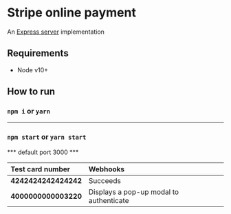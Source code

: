 # Stripe online payment

An [Express server](http://expressjs.com) implementation

## Requirements

- Node v10+

## How to run

### `npm i` or `yarn`
 *******                                   
### `npm start` or `yarn start`

*** default port 3000 ***

<!-- prettier-ignore -->
| Test card number     | Webhooks |
:--- | :--- 
**4242424242424242** | Succeeds  |
**4000000000003220** | Displays a pop-up modal to authenticate  |

